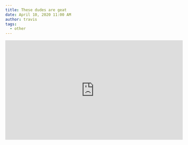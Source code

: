 ```yaml
---
title: These dudes are geat
date: April 10, 2020 11:00 AM
author: travis
tags:
  - other
---
```

<iframe width="560" height="315" src="https://www.youtube.com/embed/F15pgBzDmQ8" title="YouTube video player" frameborder="0" allow="accelerometer; autoplay; clipboard-write; encrypted-media; gyroscope; picture-in-picture" allowfullscreen></iframe>

